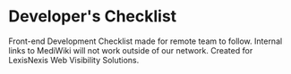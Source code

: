 Developer's Checklist
============

Front-end Development Checklist made for remote team to follow. Internal links to MediWiki will not work outside of our network. Created for LexisNexis Web Visibility Solutions.